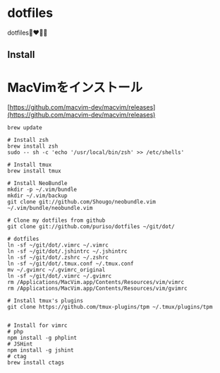 # dotfiles

dotfiles👩‍❤️‍💋‍👩

## Install

# MacVimをインストール
[https://github.com/macvim-dev/macvim/releases](https://github.com/macvim-dev/macvim/releases)

```
brew update

# Install zsh
brew install zsh
sudo -- sh -c 'echo '/usr/local/bin/zsh' >> /etc/shells'

# Install tmux
brew install tmux

# Install NeoBundle
mkdir -p ~/.vim/bundle
mkdir ~/.vim/backup
git clone git://github.com/Shougo/neobundle.vim ~/.vim/bundle/neobundle.vim

# Clone my dotfiles from github
git clone git://github.com/puriso/dotfiles ~/git/dot/

# dotfiles
ln -sf ~/git/dot/.vimrc ~/.vimrc
ln -sf ~/git/dot/.jshintrc ~/.jshintrc
ln -sf ~/git/dot/.zshrc ~/.zshrc
ln -sf ~/git/dot/.tmux.conf ~/.tmux.conf
mv ~/.gvimrc ~/.gvimrc_original
ln -sf ~/git/dot/.vimrc ~/.gvimrc
rm /Applications/MacVim.app/Contents/Resources/vim/vimrc
rm /Applications/MacVim.app/Contents/Resources/vim/gvimrc

# Install tmux's plugins
git clone https://github.com/tmux-plugins/tpm ~/.tmux/plugins/tpm


# Install for vimrc
# php
npm install -g phplint
# JSHint
npm install -g jshint
# ctag
brew install ctags
```




